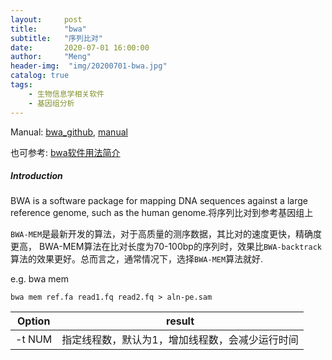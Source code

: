 ```yaml
---
layout:     post
title:      "bwa"
subtitle:   "序列比对"
date:       2020-07-01 16:00:00
author:     "Meng"
header-img:  "img/20200701-bwa.jpg"
catalog: true
tags:
    - 生物信息学相关软件
    - 基因组分析
---
```



Manual: [bwa_github](https://github.com/lh3/bwa), [manual](http://bio-bwa.sourceforge.net/bwa.shtml)

也可参考: [bwa软件用法简介](https://www.jianshu.com/p/1552cc6ac3be)

##### Introduction

BWA is a software package for mapping DNA sequences against a large reference genome, such as the human genome.将序列比对到参考基因组上

`BWA-MEM`是最新开发的算法，对于高质量的测序数据，其比对的速度更快，精确度更高， BWA-MEM算法在比对长度为70-100bp的序列时，效果比`BWA-backtrack `算法的效果更好。总而言之，通常情况下，选择`BWA-MEM`算法就好. 

e.g. bwa mem

```shell
bwa mem ref.fa read1.fq read2.fq > aln-pe.sam
```

| Option |                     result                      |
| :----: | :---------------------------------------------: |
| -t NUM | 指定线程数，默认为1，增加线程数，会减少运行时间 |

